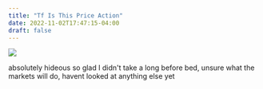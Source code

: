 ```yaml
---
title: "Tf Is This Price Action"
date: 2022-11-02T17:47:15-04:00
draft: false
---
```


![](https://www.tradingview.com/x/0UZNg15K/)  

absolutely hideous so glad I didn't take a long before bed, unsure what the markets will do, havent looked at anything else yet